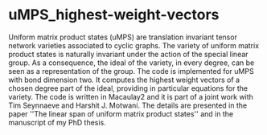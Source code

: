 # uMPS_highest-weight-vectors

Uniform matrix product states (uMPS) are translation invariant tensor network varieties associated to cyclic graphs. The variety of uniform matrix product states is naturally invariant under the action of  the special linear group. As a consequence, the ideal of the variety, in every degree, can be seen as a representation of the group. The code is implemented for uMPS with bond dimension two. It computes the highest weight vectors of a chosen degree part of the ideal, providing in particular equations for the variety. The code is written in Macaulay2 and it is part of a joint work with Tim Seynnaeve and Harshit J. Motwani. The details are presented in the paper ''The linear span of uniform matrix product states'' and in the manuscript of my PhD thesis. 
